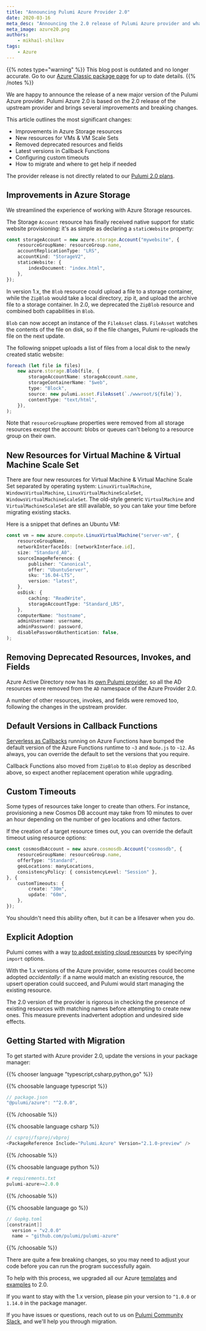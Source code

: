 ```yaml
---
title: "Announcing Pulumi Azure Provider 2.0"
date: 2020-03-16
meta_desc: "Announcing the 2.0 release of Pulumi Azure provider and what's new in it."
meta_image: azure20.png
authors:
    - mikhail-shilkov
tags:
    - Azure
---
```


{{% notes type="warning" %}}
This blog post is outdated and no longer accurate. Go to our [Azure Classic package page](https://www.pulumi.com/registry/packages/azure) for up to date details.
{{% /notes %}}

We are happy to announce the release of a new major version of the Pulumi Azure provider. Pulumi Azure 2.0 is based on the 2.0 release of the upstream provider and brings several improvements and breaking changes.

<!--more-->

This article outlines the most significant changes:

- Improvements in Azure Storage resources
- New resources for VMs & VM Scale Sets
- Removed deprecated resources and fields
- Latest versions in Callback Functions
- Configuring custom timeouts
- How to migrate and where to get help if needed

The provider release is not directly related to our [Pulumi 2.0 plans](/blog/pulumi-2020-update/).

## Improvements in Azure Storage

We streamlined the experience of working with Azure Storage resources.

The Storage `Account` resource has finally received native support for static website provisioning: it's as simple as declaring a `staticWebsite` property:

``` ts
const storageAccount = new azure.storage.Account("mywebsite", {
    resourceGroupName: resourceGroup.name,
    accountReplicationType: "LRS",
    accountKind: "StorageV2",
    staticWebsite: {
        indexDocument: "index.html",
    },
});
```

In version 1.x, the `Blob` resource could upload a file to a storage container, while the `ZipBlob` would take a local directory, zip it, and upload the archive file to a storage container. In 2.0, we deprecated the `ZipBlob` resource and combined both capabilities in `Blob`.

`Blob` can now accept an instance of the `FileAsset` class. `FileAsset` watches the contents of the file on disk, so if the file changes, Pulumi re-uploads the file on the next update.

The following snippet uploads a list of files from a local disk to the newly created static website:

``` ts
foreach (let file in files)
    new azure.storage.Blob(file, {
        storageAccountName: storageAccount.name,
        storageContainerName: "$web",
        type: "Block",
        source: new pulumi.asset.FileAsset(`./wwwroot/${file}`),
        contentType: "text/html",
    }),
);
```

Note that `resourceGroupName` properties were removed from all storage resources except the account: blobs or queues can't belong to a resource group on their own.

## New Resources for Virtual Machine & Virtual Machine Scale Set

There are four new resources for Virtual Machine & Virtual Machine Scale Set separated by operating system: `LinuxVirtualMachine`, `WindowsVirtualMachine`, `LinuxVirtualMachineScaleSet`, `WindowsVirtualMachineScaleSet`. The old-style generic `VirtualMachine` and `VirtualMachineScaleSet` are still available, so you can take your time before migrating existing stacks.

Here is a snippet that defines an Ubuntu VM:

``` ts
const vm = new azure.compute.LinuxVirtualMachine("server-vm", {
    resourceGroupName,
    networkInterfaceIds: [networkInterface.id],
    size: "Standard_A0",
    sourceImageReference: {
        publisher: "Canonical",
        offer: "UbuntuServer",
        sku: "16.04-LTS",
        version: "latest",
    },
    osDisk: {
        caching: "ReadWrite",
        storageAccountType: "Standard_LRS",
    },
    computerName: "hostname",
    adminUsername: username,
    adminPassword: password,
    disablePasswordAuthentication: false,
);
```

## Removing Deprecated Resources, Invokes, and Fields

Azure Active Directory now has its [own Pulumi provider](https://github.com/pulumi/pulumi-azuread/), so all the AD resources were removed from the `AD` namespace of the Azure Provider 2.0.

A number of other resources, invokes, and fields were removed too, following the changes in the upstream provider.

## Default Versions in Callback Functions

[Serverless as Callbacks](https://www.pulumi.com/blog/serverless-as-simple-callbacks-with-pulumi-and-azure-functions) running on Azure Functions have bumped the default version of the Azure Functions runtime to `~3` and `Node.js` to `~12`. As always, you can override the default to set the versions that you require.

Callback Functions also moved from `ZipBlob` to `Blob` deploy as described above, so expect another replacement operation while upgrading.

## Custom Timeouts

Some types of resources take longer to create than others. For instance, provisioning a new Cosmos DB account may take from 10 minutes to over an hour depending on the number of geo locations and other factors.

If the creation of a target resource times out, you can override the default timeout using resource options:

``` ts
const cosmosdbAccount = new azure.cosmosdb.Account("cosmosdb", {
    resourceGroupName: resourceGroup.name,
    offerType: "Standard",
    geoLocations: manyLocations,
    consistencyPolicy: { consistencyLevel: "Session" },
}, {
    customTimeouts: {
        create: "30m",
        update: "60m",
    },
});
```

You shouldn't need this ability often, but it can be a lifesaver when you do.

## Explicit Adoption

Pulumi comes with a way [to adopt existing cloud resources](/blog/adopting-existing-cloud-resources-into-pulumi/) by specifying `import` options.

With the 1.x versions of the Azure provider, some resources could become adopted *accidentally*: if a name would match an existing resource, the upsert operation could succeed, and Pulumi would start managing the existing resource.

The 2.0 version of the provider is rigorous in checking the presence of existing resources with matching names before attempting to create new ones. This measure prevents inadvertent adoption and undesired side effects.

## Getting Started with Migration

To get started with Azure provider 2.0, update the versions in your package manager:

{{% chooser language "typescript,csharp,python,go" %}}

{{% choosable language typescript %}}

```typescript
// package.json
"@pulumi/azure": "^2.0.0",
```

{{% /choosable %}}

{{% choosable language csharp %}}

```csharp
// csproj/fsproj/vbproj
<PackageReference Include="Pulumi.Azure" Version="2.1.0-preview" />
```

{{% /choosable %}}

{{% choosable language python %}}

```python
# requirements.txt
pulumi-azure>=2.0.0
```

{{% /choosable %}}

{{% choosable language go %}}

```go
// Gopkg.toml
[constraint]]
  version = "v2.0.0"
  name = "github.com/pulumi/pulumi-azure"
```

{{% /choosable %}}

There are quite a few breaking changes, so you may need to adjust your code before you can run the program successfully again.

To help with this process, we upgraded all our Azure [templates](https://github.com/pulumi/templates/) and [examples](https://github.com/pulumi/examples/) to 2.0.

If you want to stay with the 1.x version, please pin your version to `^1.0.0` or `1.14.0` in the package manager.

If you have issues or questions, reach out to us on [Pulumi Community Slack](https://slack.pulumi.com/), and we'll help you through migration.
